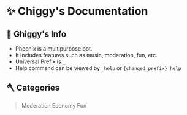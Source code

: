 # ✨ Chiggy's Documentation

## 🚧 Ghiggy's Info

- Pheonix is a multipurpose bot.
- It includes features such as music, moderation, fun, etc.
- Universal Prefix is `_`
- Help command can be viewed by `_help` or `{changed_prefix} help`

## 🪓 Categories

> Moderation
> Economy
> Fun